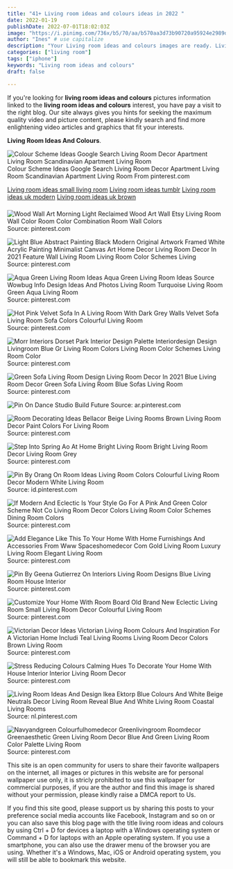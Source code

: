 ```yaml
---
title: "41+ Living room ideas and colours ideas in 2022 "
date: 2022-01-19
publishDate: 2022-07-01T18:02:03Z
image: "https://i.pinimg.com/736x/b5/70/aa/b570aa3d73b90720a95924e2989d6034.jpg"
author: "Ines" # use capitalize
description: "Your Living room ideas and colours images are ready. Living room ideas and colours are a topic that is being searched for and liked by netizens today. You can Find and Download the Living room ideas and colours files here. Find and Download all royalty-free photos."
categories: ["living room"]
tags: ["iphone"]
keywords: "Living room ideas and colours"
draft: false

---
```


If you're looking for **living room ideas and colours** pictures information linked to the **living room ideas and colours** interest, you have pay a visit to the right  blog.  Our site always  gives you  hints  for seeking  the maximum  quality video and picture  content, please kindly search and find more enlightening video articles and graphics  that fit your interests.

**Living Room Ideas And Colours**. 

![Colour Scheme Ideas Google Search Living Room Decor Apartment Living Room Scandinavian Apartment Living Room](https://i.pinimg.com/originals/e1/58/8f/e1588f127f5123717309e6cd8f682725.png "Colour Scheme Ideas Google Search Living Room Decor Apartment Living Room Scandinavian Apartment Living Room")
Colour Scheme Ideas Google Search Living Room Decor Apartment Living Room Scandinavian Apartment Living Room From pinterest.com

[Living room ideas small living room](/living-room-ideas-small-living-room/)
[Living room ideas tumblr](/living-room-ideas-tumblr/)
[Living room ideas uk modern](/living-room-ideas-uk-modern/)
[Living room ideas uk brown](/living-room-ideas-uk-brown/)



### 

 


![Wood Wall Art Morning Light Reclaimed Wood Art Wall Etsy Living Room Wall Color Room Color Combination Room Wall Colors](https://i.pinimg.com/originals/27/d1/2c/27d12c224426ba37b642e5c24a931558.jpg "Wood Wall Art Morning Light Reclaimed Wood Art Wall Etsy Living Room Wall Color Room Color Combination Room Wall Colors")
Source: pinterest.com

 

![Light Blue Abstract Painting Black Modern Original Artwork Framed White Acrylic Painting Minimalist Canvas Art Home Decor Living Room Decor In 2021 Feature Wall Living Room Living Room Color Schemes Living](https://i.pinimg.com/originals/04/6b/0c/046b0ce73b53e5bd87ac4c9d236cdf1e.jpg "Light Blue Abstract Painting Black Modern Original Artwork Framed White Acrylic Painting Minimalist Canvas Art Home Decor Living Room Decor In 2021 Feature Wall Living Room Living Room Color Schemes Living")
Source: pinterest.com

 

![Aqua Green Living Room Ideas Aqua Green Living Room Ideas Source Wowbug Info Design Ideas And Photos Living Room Turquoise Living Room Green Aqua Living Room](https://i.pinimg.com/originals/bc/81/c9/bc81c9bd67ff86a26324cb7e8d6b04f8.jpg "Aqua Green Living Room Ideas Aqua Green Living Room Ideas Source Wowbug Info Design Ideas And Photos Living Room Turquoise Living Room Green Aqua Living Room")
Source: pinterest.com

 

![Hot Pink Velvet Sofa In A Living Room With Dark Grey Walls Velvet Sofa Living Room Sofa Colors Colourful Living Room](https://i.pinimg.com/originals/16/0a/3c/160a3c657be7244061167cde562e140a.jpg "Hot Pink Velvet Sofa In A Living Room With Dark Grey Walls Velvet Sofa Living Room Sofa Colors Colourful Living Room")
Source: pinterest.com

 

![Morr Interiors Dorset Park Interior Design Palette Interiordesign Design Livingroom Blue Gr Living Room Colors Living Room Color Schemes Living Room Color](https://i.pinimg.com/474x/0b/6e/08/0b6e08411e503062e9167c826e5e1517.jpg "Morr Interiors Dorset Park Interior Design Palette Interiordesign Design Livingroom Blue Gr Living Room Colors Living Room Color Schemes Living Room Color")
Source: pinterest.com

 

![Green Sofa Living Room Design Living Room Decor In 2021 Blue Living Room Decor Green Sofa Living Room Blue Sofas Living Room](https://i.pinimg.com/736x/41/c6/59/41c659588dc451de350798699bce5046.jpg "Green Sofa Living Room Design Living Room Decor In 2021 Blue Living Room Decor Green Sofa Living Room Blue Sofas Living Room")
Source: pinterest.com

 

![Pin On Dance Studio Build Future](https://i.pinimg.com/originals/e9/a3/e3/e9a3e3309c96e32e6693c546185a37cb.jpg "Pin On Dance Studio Build Future")
Source: ar.pinterest.com

 

![Room Decorating Ideas Bellacor Beige Living Rooms Brown Living Room Decor Paint Colors For Living Room](https://i.pinimg.com/originals/bd/24/b8/bd24b8c069a4ab1104e9765f2011e97e.jpg "Room Decorating Ideas Bellacor Beige Living Rooms Brown Living Room Decor Paint Colors For Living Room")
Source: pinterest.com

 

![Step Into Spring Ao At Home Bright Living Room Bright Living Room Decor Living Room Grey](https://i.pinimg.com/originals/6f/b0/eb/6fb0eb8da967bc4a032864368ddb8466.jpg "Step Into Spring Ao At Home Bright Living Room Bright Living Room Decor Living Room Grey")
Source: pinterest.com

 

![Pin By Orang On Room Ideas Living Room Colors Colourful Living Room Decor Modern White Living Room](https://i.pinimg.com/originals/32/72/9a/32729a5ef45a526e67f9ec5ecdd5657c.jpg "Pin By Orang On Room Ideas Living Room Colors Colourful Living Room Decor Modern White Living Room")
Source: id.pinterest.com

 

![If Modern And Eclectic Is Your Style Go For A Pink And Green Color Scheme Not Co Living Room Decor Colors Living Room Color Schemes Dining Room Colors](https://i.pinimg.com/736x/7c/a9/02/7ca9021418e9c066fc23943d77c9aa7f.jpg "If Modern And Eclectic Is Your Style Go For A Pink And Green Color Scheme Not Co Living Room Decor Colors Living Room Color Schemes Dining Room Colors")
Source: pinterest.com

 

![Add Elegance Like This To Your Home With Home Furnishings And Accessories From Www Spaceshomedecor Com Gold Living Room Luxury Living Room Elegant Living Room](https://i.pinimg.com/originals/2f/2e/72/2f2e72b2df7964ed5d4ba79d3d668ff9.jpg "Add Elegance Like This To Your Home With Home Furnishings And Accessories From Www Spaceshomedecor Com Gold Living Room Luxury Living Room Elegant Living Room")
Source: pinterest.com

 

![Pin By Geena Gutierrez On Interiors Living Room Designs Blue Living Room House Interior](https://i.pinimg.com/originals/a5/2f/8c/a52f8c0a98aafcd1487ab2ca21d2adb0.jpg "Pin By Geena Gutierrez On Interiors Living Room Designs Blue Living Room House Interior")
Source: pinterest.com

 

![Customize Your Home With Room Board Old Brand New Eclectic Living Room Small Living Room Decor Colourful Living Room](https://i.pinimg.com/originals/9d/3a/ba/9d3aba19252a6b00e727fc78b39e85e1.jpg "Customize Your Home With Room Board Old Brand New Eclectic Living Room Small Living Room Decor Colourful Living Room")
Source: pinterest.com

 

![Victorian Decor Ideas Victorian Living Room Colours And Inspiration For A Victorian Home Includi Teal Living Rooms Living Room Decor Colors Brown Living Room](https://i.pinimg.com/564x/0d/08/51/0d08515f8050fc2ef06983272dc61470.jpg "Victorian Decor Ideas Victorian Living Room Colours And Inspiration For A Victorian Home Includi Teal Living Rooms Living Room Decor Colors Brown Living Room")
Source: pinterest.com

 

![Stress Reducing Colours Calming Hues To Decorate Your Home With House Interior Interior Living Room Decor](https://i.pinimg.com/originals/cb/8b/90/cb8b90928c38889980789fa9d8c8cd6f.jpg "Stress Reducing Colours Calming Hues To Decorate Your Home With House Interior Interior Living Room Decor")
Source: pinterest.com

 

![Living Room Ideas And Design Ikea Ektorp Blue Colours And White Beige Neutrals Decor Living Room Reveal Blue And White Living Room Coastal Living Rooms](https://i.pinimg.com/736x/47/f3/4b/47f34b320f02b7f8e9ec3d5704fd5633.jpg "Living Room Ideas And Design Ikea Ektorp Blue Colours And White Beige Neutrals Decor Living Room Reveal Blue And White Living Room Coastal Living Rooms")
Source: nl.pinterest.com

 

![Navyandgreen Colourfulhomedecor Greenlivingroom Roomdecor Greenaesthetic Green Living Room Decor Blue And Green Living Room Color Palette Living Room](https://i.pinimg.com/736x/b5/70/aa/b570aa3d73b90720a95924e2989d6034.jpg "Navyandgreen Colourfulhomedecor Greenlivingroom Roomdecor Greenaesthetic Green Living Room Decor Blue And Green Living Room Color Palette Living Room")
Source: pinterest.com

 

This site is an open community for users to share their favorite wallpapers on the internet, all images or pictures in this website are for personal wallpaper use only, it is stricly prohibited to use this wallpaper for commercial purposes, if you are the author and find this image is shared without your permission, please kindly raise a DMCA report to Us.

If you find this site good, please support us by sharing this posts to your preference social media accounts like Facebook, Instagram and so on or you can also save this blog page with the title living room ideas and colours by using Ctrl + D for devices a laptop with a Windows operating system or Command + D for laptops with an Apple operating system. If you use a smartphone, you can also use the drawer menu of the browser you are using. Whether it's a Windows, Mac, iOS or Android operating system, you will still be able to bookmark this website.
